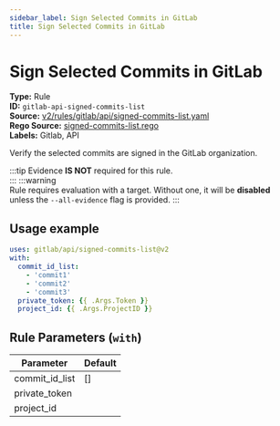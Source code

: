 ```yaml
---
sidebar_label: Sign Selected Commits in GitLab
title: Sign Selected Commits in GitLab
---  
```

# Sign Selected Commits in GitLab  
**Type:** Rule  
**ID:** `gitlab-api-signed-commits-list`  
**Source:** [v2/rules/gitlab/api/signed-commits-list.yaml](https://github.com/scribe-public/sample-policies/blob/main/v2/rules/gitlab/api/signed-commits-list.yaml)  
**Rego Source:** [signed-commits-list.rego](https://github.com/scribe-public/sample-policies/blob/main/v2/rules/gitlab/api/signed-commits-list.rego)  
**Labels:** Gitlab, API  

Verify the selected commits are signed in the GitLab organization.

:::tip 
Evidence **IS NOT** required for this rule.  
::: 
:::warning  
Rule requires evaluation with a target. Without one, it will be **disabled** unless the `--all-evidence` flag is provided.
::: 

## Usage example

```yaml
uses: gitlab/api/signed-commits-list@v2
with:
  commit_id_list:
    - 'commit1'
    - 'commit2'
    - 'commit3'
  private_token: {{ .Args.Token }}
  project_id: {{ .Args.ProjectID }}
```

## Rule Parameters (`with`)  
| Parameter | Default |
|-----------|---------|
| commit_id_list | [] |
| private_token |  |
| project_id |  |

